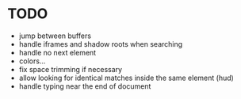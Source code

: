 # TODO
* jump between buffers
* handle iframes and shadow roots when searching
* handle no next element
* colors...
* fix space trimming if necessary
* allow looking for identical matches inside the same element (hud)
* handle typing near the end of document

